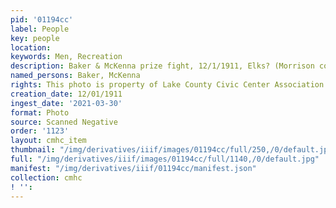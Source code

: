 ```yaml
---
pid: '01194cc'
label: People
key: people
location: 
keywords: Men, Recreation
description: Baker & McKenna prize fight, 12/1/1911, Elks? (Morrison collection)
named_persons: Baker, McKenna
rights: This photo is property of Lake County Civic Center Association.
creation_date: 12/01/1911
ingest_date: '2021-03-30'
format: Photo
source: Scanned Negative
order: '1123'
layout: cmhc_item
thumbnail: "/img/derivatives/iiif/images/01194cc/full/250,/0/default.jpg"
full: "/img/derivatives/iiif/images/01194cc/full/1140,/0/default.jpg"
manifest: "/img/derivatives/iiif/01194cc/manifest.json"
collection: cmhc
! '': 
---
```

